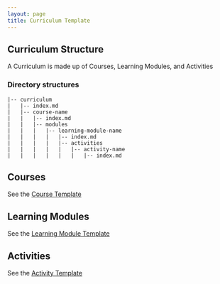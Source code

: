 ```yaml
---
layout: page
title: Curriculum Template
---
```


## Curriculum Structure

A Curriculum is made up of Courses, Learning Modules, and Activities  

### Directory structures

```
|-- curriculum
|   |-- index.md
|   |-- course-name
|   |   |-- index.md
|   |   |-- modules
|   |   |   |-- learning-module-name
|   |   |   |   |-- index.md
|   |   |   |   |-- activities
|   |   |   |   |   |-- activity-name
|   |   |   |   |   |   |-- index.md
```

## Courses

See the [Course Template](course-template)

## Learning Modules

See the [Learning Module Template](curriculum-template/course-template/learning-module-template)

## Activities

See the [Activity Template](curriculum-template/course-template/learning-module-template/activity-template)
